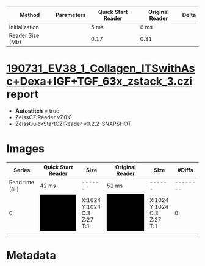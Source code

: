 |  Method            | Parameters       | Quick Start Reader | Original Reader | Delta  |
| -------------------|------------------|--------------------|-----------------|------- |
| Initialization     |                  |5 ms|6 ms|        |
| Reader Size (Mb)     |                  |0.17|0.31|        |
# [190731_EV38_1_Collagen_ITSwithAsc+Dexa+IGF+TGF_63x_zstack_3.czi](https://zenodo.org/record/7994589/files/190731_EV38_1_Collagen_ITSwithAsc%2BDexa%2BIGF%2BTGF_63x_zstack_3.czi) report
 - **Autostitch** = true
 - ZeissCZIReader v7.0.0
 - ZeissQuickStartCZIReader v0.2.2-SNAPSHOT

# Images 

| Series            | Quick Start Reader | Size | Original Reader | Size | #Diffs |
|-------------------|--------------------|------|-----------------|------|--------|
| Read time (all)   |42 ms|------|51 ms|------|--------|
|0|![190731_EV38_1_Collagen_ITSwithAsc+Dexa+IGF+TGF_63x_zstack_3.quick_true.flat_true.stitch_true.series_0.jpg](190731_EV38_1_Collagen_ITSwithAsc+Dexa+IGF+TGF_63x_zstack_3/190731_EV38_1_Collagen_ITSwithAsc+Dexa+IGF+TGF_63x_zstack_3.quick_true.flat_true.stitch_true.series_0.jpg)|X:1024<br>Y:1024<br>C:3<br>Z:27<br>T:1|![190731_EV38_1_Collagen_ITSwithAsc+Dexa+IGF+TGF_63x_zstack_3.quick_false.flat_true.stitch_true.series_0.jpg](190731_EV38_1_Collagen_ITSwithAsc+Dexa+IGF+TGF_63x_zstack_3/190731_EV38_1_Collagen_ITSwithAsc+Dexa+IGF+TGF_63x_zstack_3.quick_false.flat_true.stitch_true.series_0.jpg)|X:1024<br>Y:1024<br>C:3<br>Z:27<br>T:1|0|

# Metadata

